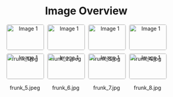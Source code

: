 <h1 style ="text-align: center;"> Image Overview </h1>
<div style="display: flex; flex-wrap: wrap; gap: 10px; justify-content: center;">
<div style="flex: 1 1 calc(33.333% - 20px); max-width: 100px; text-align: center;">
<img src="https://media.evkx.net/multimedia/technology/cargoandtowing/frunkcargo/frunk_1_xst.jpg" alt="Image 1" style="width: 100%; border: 1px solid #ddd; border-radius: 5px;">
<p>frunk_1.jpg</p>
</div>
<div style="flex: 1 1 calc(33.333% - 20px); max-width: 100px; text-align: center;">
<img src="https://media.evkx.net/multimedia/technology/cargoandtowing/frunkcargo/frunk_2_xst.jpeg" alt="Image 1" style="width: 100%; border: 1px solid #ddd; border-radius: 5px;">
<p>frunk_2.jpeg</p>
</div>
<div style="flex: 1 1 calc(33.333% - 20px); max-width: 100px; text-align: center;">
<img src="https://media.evkx.net/multimedia/technology/cargoandtowing/frunkcargo/frunk_3_xst.jpg" alt="Image 1" style="width: 100%; border: 1px solid #ddd; border-radius: 5px;">
<p>frunk_3.jpg</p>
</div>
<div style="flex: 1 1 calc(33.333% - 20px); max-width: 100px; text-align: center;">
<img src="https://media.evkx.net/multimedia/technology/cargoandtowing/frunkcargo/frunk_4_xst.jpg" alt="Image 1" style="width: 100%; border: 1px solid #ddd; border-radius: 5px;">
<p>frunk_4.jpg</p>
</div>
<div style="flex: 1 1 calc(33.333% - 20px); max-width: 100px; text-align: center;">
<img src="https://media.evkx.net/multimedia/technology/cargoandtowing/frunkcargo/frunk_5_xst.jpeg" alt="Image 1" style="width: 100%; border: 1px solid #ddd; border-radius: 5px;">
<p>frunk_5.jpeg</p>
</div>
<div style="flex: 1 1 calc(33.333% - 20px); max-width: 100px; text-align: center;">
<img src="https://media.evkx.net/multimedia/technology/cargoandtowing/frunkcargo/frunk_6_xst.jpg" alt="Image 1" style="width: 100%; border: 1px solid #ddd; border-radius: 5px;">
<p>frunk_6.jpg</p>
</div>
<div style="flex: 1 1 calc(33.333% - 20px); max-width: 100px; text-align: center;">
<img src="https://media.evkx.net/multimedia/technology/cargoandtowing/frunkcargo/frunk_7_xst.jpg" alt="Image 1" style="width: 100%; border: 1px solid #ddd; border-radius: 5px;">
<p>frunk_7.jpg</p>
</div>
<div style="flex: 1 1 calc(33.333% - 20px); max-width: 100px; text-align: center;">
<img src="https://media.evkx.net/multimedia/technology/cargoandtowing/frunkcargo/frunk_8_xst.jpg" alt="Image 1" style="width: 100%; border: 1px solid #ddd; border-radius: 5px;">
<p>frunk_8.jpg</p>
</div>
</div>
